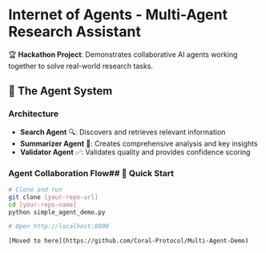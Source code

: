 # Internet of Agents - Multi-Agent Research Assistant

🏆 **Hackathon Project**: Demonstrates collaborative AI agents working together to solve real-world research tasks.

## 🤖 The Agent System

### Architecture
- **Search Agent** 🔍: Discovers and retrieves relevant information
- **Summarizer Agent** 📝: Creates comprehensive analysis and key insights  
- **Validator Agent** ✅: Validates quality and provides confidence scoring

### Agent Collaboration Flow## 🚀 Quick Start
```bash
# Clone and run
git clone [your-repo-url]
cd [your-repo-name]
python simple_agent_demo.py

# Open http://localhost:8000

[Moved to here](https://github.com/Coral-Protocol/Multi-Agent-Demo)
